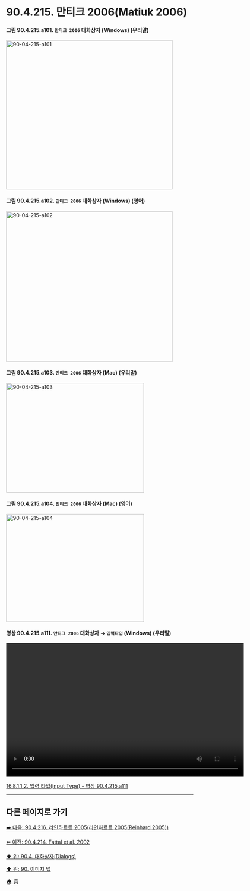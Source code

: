 # 90.4.215. 만티크 2006(Matiuk 2006)

<a id="90-04-215-a101"></a>

#### 그림 90.4.215.a101. `만티크 2006` 대화상자 (Windows) (우리말)
<img width="448" height="402" alt="90-04-215-a101" src="https://github.com/user-attachments/assets/3b2428b1-4eb6-4288-83ca-f88aafd0b5e0" />

<a id="90-04-215-a102"></a>

#### 그림 90.4.215.a102. `만티크 2006` 대화상자 (Windows) (영어)
<img width="448" height="405" alt="90-04-215-a102" src="https://github.com/user-attachments/assets/70c8c830-cf59-44ed-9b71-c2af720ee06c" />

<a id="90-04-215-a103"></a>

#### 그림 90.4.215.a103. `만티크 2006` 대화상자 (Mac) (우리말)
<img width="371" height="295" alt="90-04-215-a103" src="https://github.com/user-attachments/assets/4956ac70-f49d-4cff-85f7-70b6195465c7" />

<a id="90-04-215-a104"></a>

#### 그림 90.4.215.a104. `만티크 2006` 대화상자 (Mac) (영어)
<img width="371" height="290" alt="90-04-215-a104" src="https://github.com/user-attachments/assets/7cbdb3f7-7bb9-4d81-9ed0-98735148432c" />

<a id="90-04-215-a111"></a>

#### 영상 90.4.215.a111. `만티크 2006` 대화상자 → `입력타입` (Windows) (우리말)
<video controls="controls" width="640" height="360" src="https://github.com/user-attachments/assets/596fec96-fb4a-4f68-af31-cca1036a47ae"></video>

[16.8.1.1.2. 입력 타입(Input Type) - 영상 90.4.215.a111](./16-08-01-01-02-input_type.md#90-04-215-a111)

***

## 다른 페이지로 가기

[➡️ 다음: 90.4.216. 라인하르트 2005(라인하르트 2005(Reinhard 2005))](./90-04-0216-reinhard_2005.md)

[⬅️ 이전: 90.4.214. Fattal et al. 2002](./90-04-0214-fattal_et_el_2002.md)

[⬆️ 위: 90.4. 대화상자(Dialogs)](./90-04-0000-dialogs.md)

[⬆️ 위: 90. 이미지 맵](./90-00-image-map.md)

[🏠 홈](./00-home.md)